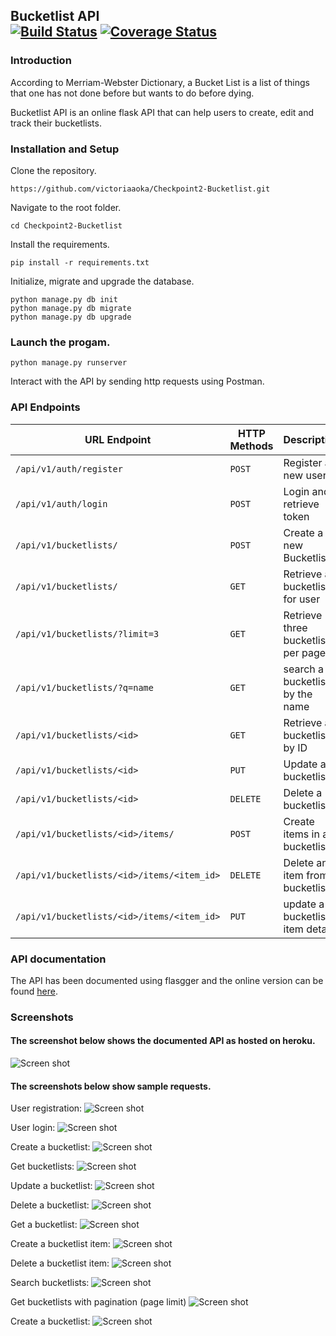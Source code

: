 ## Bucketlist API <br />[![Build Status](https://travis-ci.org/victoriaaoka/Checkpoint2-Bucketlist.svg?branch=tasks)](https://travis-ci.org/victoriaaoka/Checkpoint2-Bucketlist) [![Coverage Status](https://coveralls.io/repos/github/victoriaaoka/Checkpoint2-Bucketlist/badge.svg?branch=tasks)](https://coveralls.io/github/victoriaaoka/Checkpoint2-Bucketlist?branch=tasks)

### Introduction
According to Merriam-Webster Dictionary,  a Bucket List is a list of things that one has not done before but wants to do before dying.

Bucketlist API is an online flask API that can help users to create, edit and track their bucketlists.

### Installation and Setup
Clone the repository.
```
https://github.com/victoriaaoka/Checkpoint2-Bucketlist.git
```
Navigate to the root folder.
```
cd Checkpoint2-Bucketlist
```
Install the requirements.
```
pip install -r requirements.txt
```
Initialize, migrate and upgrade the database.
```
python manage.py db init
python manage.py db migrate
python manage.py db upgrade
```
### Launch the progam.
```
python manage.py runserver
```
Interact with the API by sending http requests using Postman.
### API Endpoints
| URL Endpoint | HTTP Methods | Description |
| -------- | ------------- | --------- |
| `/api/v1/auth/register` | `POST`  | Register a new user|
|  `/api/v1/auth/login` | `POST` | Login and retrieve token|
| `/api/v1/bucketlists/` | `POST` | Create a new Bucketlist |
| `/api/v1/bucketlists/` | `GET` | Retrieve all bucketlists for user |
| `/api/v1/bucketlists/?limit=3` | `GET` | Retrieve three bucketlists per page |
 `/api/v1/bucketlists/?q=name` | `GET` | search a bucketlist by the name|
| `/api/v1/bucketlists/<id>` | `GET` |  Retrieve a bucketlist by ID|
| `/api/v1/bucketlists/<id>` | `PUT` | Update a bucketlist |
| `/api/v1/bucketlists/<id>` | `DELETE` | Delete a bucketlist |
| `/api/v1/bucketlists/<id>/items/` | `POST` |  Create items in a bucketlist |
| `/api/v1/bucketlists/<id>/items/<item_id>` | `DELETE`| Delete an item from a bucketlist|
| `/api/v1/bucketlists/<id>/items/<item_id>` | `PUT`| update a bucketlist item details|

### API documentation
The API has been documented using flasgger and the online version can be found [here](https://dev-bucketlist-api.herokuapp.com/apidocs/#/).

### Screenshots

#### The screenshot below shows the documented API as hosted on heroku.
![Screen shot](screenshots/heroku.png)

#### The screenshots below show sample requests.
User registration:
![Screen shot](screenshots/register.png)

User login:
![Screen shot](screenshots/login.png)

Create a bucketlist:
![Screen shot](screenshots/create_bucketlist.png)

Get bucketlists:
![Screen shot](screenshots/get_bucketlists.png)

Update a bucketlist:
![Screen shot](screenshots/update_bucketlist.png)

Delete a bucketlist:
![Screen shot](screenshots/delete_bucketlist.png)

Get a bucketlist:
![Screen shot](screenshots/get_bucketlists2.png)

Create a bucketlist item:
![Screen shot](screenshots/create_item.png)

Delete a bucketlist item:
![Screen shot](screenshots/delete_item.png)

Search bucketlists:
![Screen shot](screenshots/search_bucketlist.png)

Get bucketlists with pagination (page limit)
![Screen shot](screenshots/get_bucketlists_with_pagination.png)

Create a bucketlist:
![Screen shot](screenshots/create_bucketlist.png)